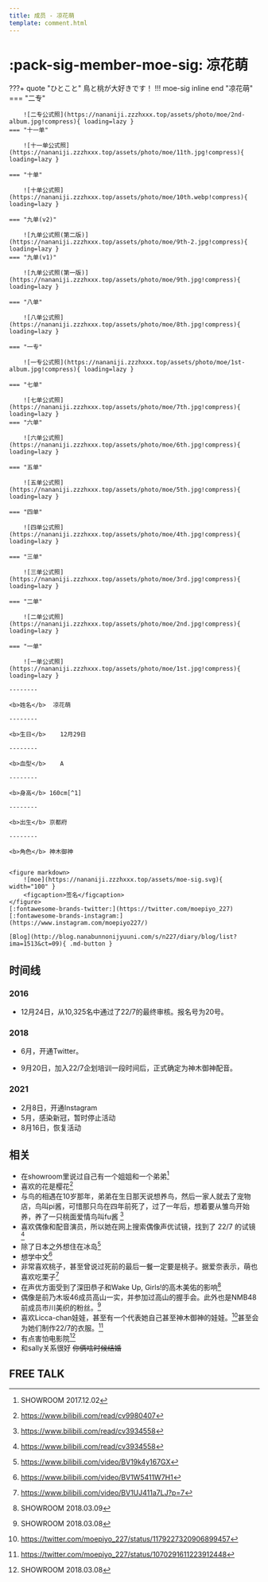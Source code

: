 ```yaml
---
title: 成员 - 凉花萌
template: comment.html
---
```

# :pack-sig-member-moe-sig: 凉花萌
???+ quote "ひとこと"
    鳥と桃が大好きです！
!!! moe-sig inline end "凉花萌"
    === "二专"

        ![二专公式照](https://nananiji.zzzhxxx.top/assets/photo/moe/2nd-album.jpg!compress){ loading=lazy }
    === "十一单"

        ![十一单公式照](https://nananiji.zzzhxxx.top/assets/photo/moe/11th.jpg!compress){ loading=lazy }

    === "十单"

        ![十单公式照](https://nananiji.zzzhxxx.top/assets/photo/moe/10th.webp!compress){ loading=lazy }

    === "九单(v2)"

        ![九单公式照(第二版)](https://nananiji.zzzhxxx.top/assets/photo/moe/9th-2.jpg!compress){ loading=lazy }
    === "九单(v1)"

        ![九单公式照(第一版)](https://nananiji.zzzhxxx.top/assets/photo/moe/9th.jpg!compress){ loading=lazy }

    === "八单"

        ![八单公式照](https://nananiji.zzzhxxx.top/assets/photo/moe/8th.jpg!compress){ loading=lazy }

    === "一专"

        ![一专公式照](https://nananiji.zzzhxxx.top/assets/photo/moe/1st-album.jpg!compress){ loading=lazy }

    === "七单"

        ![七单公式照](https://nananiji.zzzhxxx.top/assets/photo/moe/7th.jpg!compress){ loading=lazy }
    === "六单"

        ![六单公式照](https://nananiji.zzzhxxx.top/assets/photo/moe/6th.jpg!compress){ loading=lazy }

    === "五单"

        ![五单公式照](https://nananiji.zzzhxxx.top/assets/photo/moe/5th.jpg!compress){ loading=lazy }

    === "四单"

        ![四单公式照](https://nananiji.zzzhxxx.top/assets/photo/moe/4th.jpg!compress){ loading=lazy }

    === "三单"

        ![三单公式照](https://nananiji.zzzhxxx.top/assets/photo/moe/3rd.jpg!compress){ loading=lazy }

    === "二单"

        ![二单公式照](https://nananiji.zzzhxxx.top/assets/photo/moe/2nd.jpg!compress){ loading=lazy }

    === "一单"

        ![一单公式照](https://nananiji.zzzhxxx.top/assets/photo/moe/1st.jpg!compress){ loading=lazy }

    --------

    <b>姓名</b>  凉花萌 

    --------

    <b>生日</b>    12月29日

    --------

    <b>血型</b>    A

    --------

    <b>身高</b> 160cm[^1]

    --------

    <b>出生</b> 京都府

    --------

    <b>角色</b> 神木御神

    
    <figure markdown>
        ![moe](https://nananiji.zzzhxxx.top/assets/moe-sig.svg){ width="100" }
        <figcaption>签名</figcaption>
    </figure>
    [:fontawesome-brands-twitter:](https://twitter.com/moepiyo_227) [:fontawesome-brands-instagram:](https://www.instagram.com/moepiyo227/)
    
    [Blog](http://blog.nanabunnonijyuuni.com/s/n227/diary/blog/list?ima=1513&ct=09){ .md-button }

## 时间线
### 2016
- 12月24日，从10,325名中通过了22/7的最终审核。报名号为20号。
### 2018
- 6月，开通Twitter。

- 9月20日，加入22/7企划培训一段时间后，正式确定为神木御神配音。
### 2021
- 2月8日，开通Instagram
- 5月，感染新冠，暂时停止活动
- 8月16日，恢复活动

## 相关

- 在showroom里说过自己有一个姐姐和一个弟弟[^2]
- 喜欢的花是樱花[^3]
- 与鸟的相遇在10岁那年，弟弟在生日那天说想养鸟，然后一家人就去了宠物店，鸟叫pi酱，可惜那只鸟在四年前死了，过了一年后，想着要从雏鸟开始养，养了一只桃面爱情鸟叫fu酱 [^4]
- 喜欢偶像和配音演员，所以她在网上搜索偶像声优试镜，找到了 22/7 的试镜 [^4]
- 除了日本之外想住在冰岛[^5]
- 想学中文[^6]
- 非常喜欢桃子，甚至曾说过死前的最后一餐一定要是桃子。据爱奈表示，萌也喜欢吃栗子[^7]
- 在声优方面受到了深田恭子和Wake Up, Girls!的高木美佑的影响[^8]
- 偶像是前乃木坂46成员高山一实，并参加过高山的握手会。此外也是NMB48前成员市川美织的粉丝。[^9]
- 喜欢Licca-chan娃娃，甚至有一个代表她自己甚至神木御神的娃娃。[^10]甚至会为她们制作22/7的衣服。[^11]
- 有点害怕电影院[^9]
- 和sally关系很好 ~~你俩啥时候结婚~~

## FREE TALK

<div id="dplayer"></div>

[^1]: https://twitter.com/moepiyo_227/status/1393923302700113925
[^2]: SHOWROOM 2017.12.02
[^3]: https://www.bilibili.com/read/cv9980407
[^4]: https://www.bilibili.com/read/cv3934558
[^5]: https://www.bilibili.com/video/BV19k4y167GX
[^6]: https://www.bilibili.com/video/BV1W5411W7H1
[^7]: https://www.bilibili.com/video/BV1UJ411a7LJ?p=7
[^8]: SHOWROOM 2018.03.09
[^9]: SHOWROOM 2018.03.08
[^10]: https://twitter.com/moepiyo_227/status/1179227320906899457
[^11]: https://twitter.com/moepiyo_227/status/1070291611223912448

<script src="https://nananiji.zzzhxxx.top/js/md5.js"></script>
<script src="https://nananiji.zzzhxxx.top/js/hls.min.js"></script>
<script src="https://nananiji.zzzhxxx.top/js/DPlayer.min.js"></script>
<script>
    const dp = new DPlayer({
    container: document.getElementById('dplayer'),
    video: {
        url: 'https://manifest.prod.boltdns.net/manifest/v1/hls/v4/clear/4504957038001/081bc17b-0547-4ff9-a713-14846e7dc21f/10s/master.m3u8?fastly_token=NjJkOWNjOTVfZDVlN2M4ODdmNDhiMWU4ZWIzZWNhZWU3NDAwY2E2YzQ4MDMxZjI0NjM1YzBhNTU5MGExNzQ2MDFiMTU2ZWIzMw%3D%3D',
        type: 'hls',
    },
    danmaku: {
        id: md5('moe-intro'),
        api: "https://danmu.zzzhxxx.top/"
    },
    contextmenu: [
    {
        text: '227WiKi',
        link: 'https://github.com/227WiKi/227WiKi',
    },
    ]
});
console.log(dp.plugins.hls);
</script>
